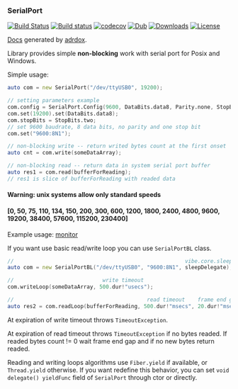 ### SerialPort

[![Build Status](https://travis-ci.org/deviator/serialport.svg?branch=master)](https://travis-ci.org/deviator/serialport)
[![Build status](https://ci.appveyor.com/api/projects/status/64m852qc8j3re1y1?svg=true)](https://ci.appveyor.com/project/deviator/serialport)
[![codecov](https://codecov.io/gh/deviator/serialport/branch/master/graph/badge.svg)](https://codecov.io/gh/deviator/serialport)
[![Dub](https://img.shields.io/dub/v/serialport.svg)](http://code.dlang.org/packages/serialport)
[![Downloads](https://img.shields.io/dub/dt/serialport.svg)](http://code.dlang.org/packages/serialport)
[![License](https://img.shields.io/dub/l/serialport.svg)](http://code.dlang.org/packages/serialport)

[Docs](http://serialport.dpldocs.info/serialport.html) generated by [adrdox](https://github.com/adamdruppe/adrdox).

Library provides simple **non-blocking** work with serial port for Posix and Windows.

Simple usage:

```d
auto com = new SerialPort("/dev/ttyUSB0", 19200);

// setting parameters example
com.config = SerialPort.Config(9600, DataBits.data8, Parity.none, StopBits.one)
com.set(19200).set(DataBits.data8);
com.stopBits = StopBits.two;
// set 9600 baudrate, 8 data bits, no parity and one stop bit
com.set("9600:8N1");

// non-blocking write -- return writed bytes count at the first onset
auto cnt = com.write(someDataArray);

// non-blocking read -- return data in system serial port buffer
auto res1 = com.read(bufferForReading);
// res1 is slice of bufferForReading with readed data
```

#### Warning: unix systems allow only standard speeds
#### [0, 50, 75, 110, 134, 150, 200, 300, 600, 1200, 1800, 2400, 4800, 9600, 19200, 38400, 57600, 115200, 230400]

Example usage: [monitor](example/monitor)

If you want use basic read/write loop you can use `SerialPortBL` class.

```d
//                                                      vibe.core.sleep for example
auto com = new SerialPortBL("/dev/ttyUSB0", "9600:8N1", sleepDelegate);

//                            write timeout
com.writeLoop(someDataArray, 500.dur!"usecs");

//                                          read timeout    frame end gap
auto res2 = com.readLoop(bufferForReading, 500.dur!"msecs", 20.dur!"msecs");
```

At expiration of write timeout throws `TimeoutException`.

At expiration of read timeout throws `TimeoutException` if no bytes readed.
If readed bytes count != 0 wait frame end gap and if no new bytes return readed.

Reading and writing loops algorithms use `Fiber.yield` if available,
or `Thread.yield` otherwise. If you want redefine this behavior, you can set
`void delegate() yieldFunc` field of `SerialPort` through ctor or directly.
